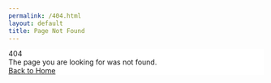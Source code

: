 ```yaml
---
permalink: /404.html
layout: default
title: Page Not Found
---
```

<style>
    .page-wrap{min-height:100vh;}
</style>

<div class="page-wrap d-flex flex-row align-items-center basket-bg">
    <div class="container">
        <div class="row justify-content-center" style="background:#fff">
            <div class="col-md-12 text-center">
                <span class="display-1 d-block">404</span>
                <div class="mb-4 lead">The page you are looking for was not found.</div>
                <a href="https://www.choctawindianfair.com" class="btn btn-link">Back to Home</a>
            </div>
        </div>
    </div>
</div>
